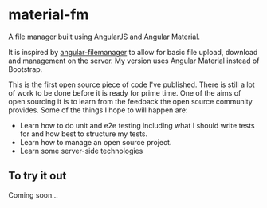 # material-fm
A file manager built using AngularJS and Angular Material.

It is inspired by [angular-filemanager](https://github.com/joni2back/angular-filemanager) to allow for basic file upload, download and management on the server. My version uses Angular Material instead of Bootstrap.

This is the first open source piece of code I've published. There is still a lot of work to be done before it is ready for prime time. One of the aims of open sourcing it is to learn from the feedback the open source community provides.
Some of the things I hope to will happen are:

- Learn how to do unit and e2e testing including what I should write tests for and how best to structure my tests.
- Learn how to manage an open source project.
- Learn some server-side technologies

## To try it out
Coming soon...
